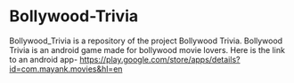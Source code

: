 # Bollywood-Trivia
Bollywood_Trivia is a repository of the project Bollywood Trivia. Bollywood Trivia is an android game made for bollywood movie lovers.
Here is the link to an android app- https://play.google.com/store/apps/details?id=com.mayank.movies&hl=en
